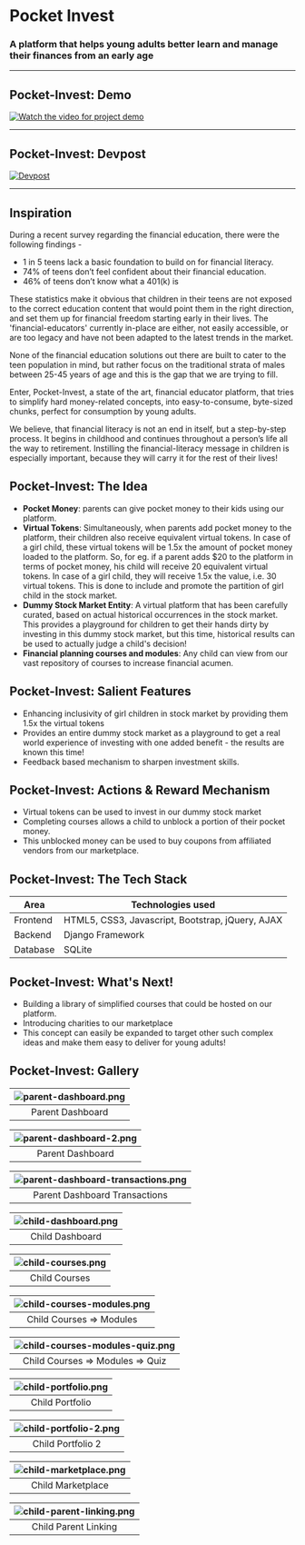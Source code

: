 # Pocket Invest

### A platform that helps young adults better learn and manage their finances from an early age

---

## Pocket-Invest: Demo

<a href="https://www.youtube.com/watch?v=aCWI4eyCP58" target="_blank">
 <img src="resources/parent-dashboard.png" alt="Watch the video for project demo"/>
</a>

---

## Pocket-Invest: Devpost

<a href="https://devpost.com/software/pocket-invest-7crodx" target="_blank">
 <img src="resources/parent-dashboard.png" alt="Devpost"/>
</a>

---

## Inspiration

During a recent survey regarding the financial education, there were the following findings -

- 1 in 5 teens lack a basic foundation to build on for financial literacy.
- 74% of teens don’t feel confident about their financial education.
- 46% of teens don’t know what a 401(k) is

These statistics make it obvious that children in their teens are not exposed to the correct education content that would point them in the right direction, and set them up for financial freedom starting early in their lives. The 'financial-educators' currently in-place are either, not easily accessible, or are too legacy and have not been adapted to the latest trends in the market.

None of the financial education solutions out there are built to cater to the teen population in mind, but rather focus on the traditional strata of males between 25-45 years of age and this is the gap that we are trying to fill.

Enter, Pocket-Invest, a state of the art, financial educator platform, that tries to simplify hard money-related concepts, into easy-to-consume, byte-sized chunks, perfect for consumption by young adults.

We believe, that financial literacy is not an end in itself, but a step-by-step process. It begins in childhood and continues throughout a person’s life all the way to retirement. Instilling the financial-literacy message in children is especially important, because they will carry it for the rest of their lives!

## Pocket-Invest: The Idea

- **Pocket Money**: parents can give pocket money to their kids using our platform.
- **Virtual Tokens**: Simultaneously, when parents add pocket money to the platform, their children also receive equivalent virtual tokens. In case of a girl child, these virtual tokens will be 1.5x the amount of pocket money loaded to the platform. So, for eg. if a parent adds $20 to the platform in terms of pocket money, his child will receive 20 equivalent virtual tokens. In case of a girl child, they will receive 1.5x the value, i.e. 30 virtual tokens. This is done to include and promote the partition of girl child in the stock market.
- **Dummy Stock Market Entity**: A virtual platform that has been carefully curated, based on actual historical occurrences in the stock market. This provides a playground for children to get their hands dirty by investing in this dummy stock market, but this time, historical results can be used to actually judge a child's decision!
- **Financial planning courses and modules**: Any child can view from our vast repository of courses to increase financial acumen.

## Pocket-Invest: Salient Features

- Enhancing inclusivity of girl children in stock market by providing them 1.5x the virtual tokens
- Provides an entire dummy stock market as a playground to get a real world experience of investing with one added benefit - the results are known this time!
- Feedback based mechanism to sharpen investment skills.

## Pocket-Invest: Actions & Reward Mechanism

- Virtual tokens can be used to invest in our dummy stock market
- Completing courses allows a child to unblock a portion of their pocket money.
- This unblocked money can be used to buy coupons from affiliated vendors from our marketplace.

## Pocket-Invest: The Tech Stack

| Area     | Technologies used                                |
| -------- | ------------------------------------------------ |
| Frontend | HTML5, CSS3, Javascript, Bootstrap, jQuery, AJAX |
| Backend  | Django Framework                                 |
| Database | SQLite                                           |

## Pocket-Invest: What's Next!

- Building a library of simplified courses that could be hosted on our platform.
- Introducing charities to our marketplace
- This concept can easily be expanded to target other such complex ideas and make them easy to deliver for young adults!

## Pocket-Invest: Gallery

| ![parent-dashboard.png](resources/parent-dashboard.png) |
| :-----------------------------------------------------: |
|                    Parent Dashboard                     |

| ![parent-dashboard-2.png](resources/parent-dashboard-2.png) |
| :---------------------------------------------------------: |
|                      Parent Dashboard                       |

| ![parent-dashboard-transactions.png](resources/parent-dashboard-transactions.png) |
| :-------------------------------------------------------------------------------: |
|                           Parent Dashboard Transactions                           |

| ![child-dashboard.png](resources/child-dashboard.png) |
| :---------------------------------------------------: |
|                    Child Dashboard                    |

| ![child-courses.png](resources/child-courses.png) |
| :-----------------------------------------------: |
|                   Child Courses                   |

| ![child-courses-modules.png](resources/child-courses-modules.png) |
| :---------------------------------------------------------------: |
|                     Child Courses => Modules                      |

| ![child-courses-modules-quiz.png](resources/child-courses-modules-quiz.png) |
| :-------------------------------------------------------------------------: |
|                      Child Courses => Modules => Quiz                       |

| ![child-portfolio.png](resources/child-portfolio.png) |
| :---------------------------------------------------: |
|                    Child Portfolio                    |

| ![child-portfolio-2.png](resources/child-portfolio-2.png) |
| :-------------------------------------------------------: |
|                     Child Portfolio 2                     |

| ![child-marketplace.png](resources/child-marketplace.png) |
| :-------------------------------------------------------: |
|                     Child Marketplace                     |

| ![child-parent-linking.png](resources/child-parent-linking.png) |
| :-------------------------------------------------------------: |
|                      Child Parent Linking                       |
